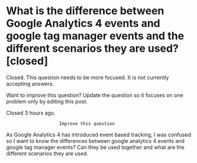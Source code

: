 
# What is the difference between Google Analytics 4 events and google tag manager events and the different scenarios they are used? [closed]







Closed. This question needs to be more focused. It is not currently accepting answers.
                        
                    










Want to improve this question? Update the question so it focuses on one problem only by editing this post.


Closed 3 hours ago.







                        Improve this question
                    



As Google Analytics 4 has introduced event based tracking, I was confused so I want to know the differences between google analytics 4 events and google tag manager events? Can they be used together and  what are the different scenarios they are used.

        